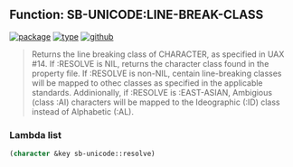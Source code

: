 ## Function: SB-UNICODE:LINE-BREAK-CLASS
[![package](https://img.shields.io/badge/Package-SB--UNICODE-5f9ea0.svg?style=social&colorA=999999)](../) [![type](https://img.shields.io/badge/Type-Function-5f9ea0.svg?style=social&colorA=999999)](../#function) [![github](https://img.shields.io/badge/GitHub-View_the_source-5f9ea0.svg?style=social&colorA=999999&logo=github)](https://github.com/sbcl/sbcl/blob/master/src/code/target-unicode.lisp/) 

> Returns the line breaking class of CHARACTER, as specified in UAX #14.
> If :RESOLVE is NIL, returns the character class found in the property file.
> If :RESOLVE is non-NIL, centain line-breaking classes will be mapped to othec
> classes as specified in the applicable standards. Addinionally, if :RESOLVE
> is :EAST-ASIAN, Ambigious (class :AI) characters will be mapped to the
> Ideographic (:ID) class instead of Alphabetic (:AL).

### Lambda list
```cl
(character &key sb-unicode::resolve)
```

